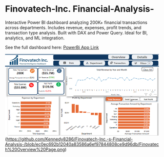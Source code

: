 # Finovatech-Inc. Financial-Analysis-
Interactive Power BI dashboard analyzing 200K+ financial transactions across departments. Includes revenue, expenses, profit trends, and transaction type analysis. Built with DAX and Power Query. Ideal for BI, analytics, and ML integration.

See the full dashboard here: [PowerBi App Link](https://app.powerbi.com/view?r=eyJrIjoiYzRiNTRjYjEtODBmMi00OWU4LTg0NzItMDI0NGNmZjQ1ZWVjIiwidCI6IjYzYzQ3MTVmLTExNzAtNDFmYy04OTAwLWMwMTgzMzMwNGQ3YiJ9)

![Finovatech Inc. Financial Dashboard](Finovatech_Overview_Page.png)
(https://github.com/Kennedy8286/Finovatech-Inc.-s-Financial-Analysis-/blob/ec0ec692b12040a83586a6ef97844808ce9d96db/Finovatech%20Overview%20Page.png)
